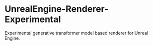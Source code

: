 # UnrealEngine-Renderer-Experimental
Experimental generative transformer model based renderer for Unreal Engine.
